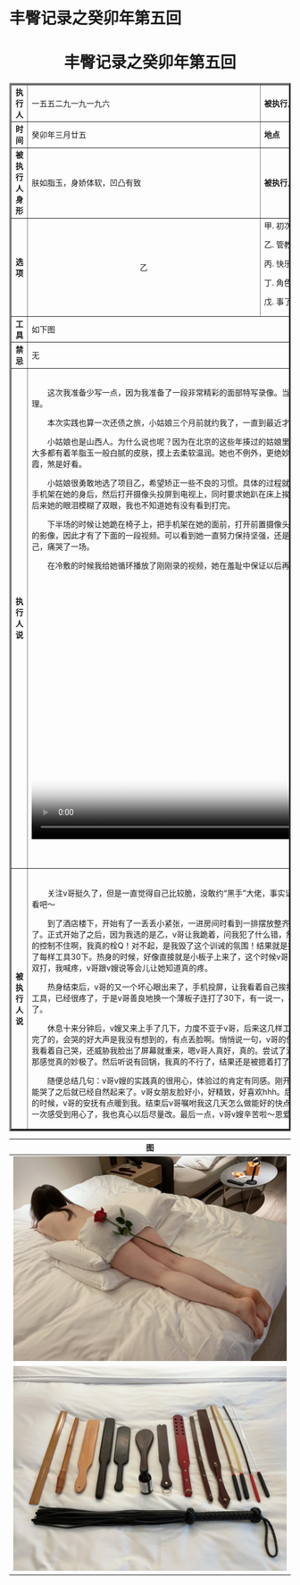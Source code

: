 # 丰臀记录之癸卯年第五回

# <center>丰臀记录之癸卯年第五回</center>
<style>
    .tdWidth{width: 18.5%}
</style>
<table border = "3">
    <tr>
        <td class = tdWidth><b>执行人</b></td>
        <td>一五五二九一九一九六</td>
        <td class = tdWidth><b>被执行人</b></td>
        <td>一五******七零</td>
    </tr>
    <tr>
        <td><b>时间</b></td>
        <td>癸卯年三月廿五</td>
        <td><b>地点</b></td>
        <td>桔子清河店</td>
    </tr>
    <tr>
        <td><b>被执行人身形</b></td>
        <td>肤如脂玉，身娇体软，凹凸有致</td>
        <td><b>被执行人臀型</b></td>
        <td>羊脂白玉型</td>
    </tr>
    <tr>
        <td><b>选项</b></td>
        <td style="text-align: center;">乙</td>
        <td colspan =2>
        甲. 初次体验
        
乙. 管教惩罚

丙. 快乐游戏

丁. 角色扮演

戊. 事了无痕
        </td>
    </tr>
    <tr>
        <td><b>工具</b></td>
        <td colspan=3>如下图</td>
    </tr>
    <tr>
        <td><b>禁忌</b></td>
        <td colspan=3>无</td>
    </tr>
    <tr>
        <td><b>执行人说</b></td>
        <td colspan=3>
        &emsp;&emsp;

&emsp;&emsp;这次我准备少写一点，因为我准备了一段非常精彩的面部特写录像。当然为了保护姑娘的隐私，对视频进行了模糊和打码处理。

&emsp;&emsp;本次实践也算一次还债之旅，小姑娘三个月前就约我了，一直到最近才有时间把以前的欠债逐一补完。

&emsp;&emsp;小姑娘也是山西人。为什么说也呢？因为在北京的这些年揍过的姑娘里大概有三分之一都来自三晋大地。这片沃土养育的女儿大多都有着羊脂玉一般白腻的皮肤，摸上去柔软温润。她也不例外，更绝妙的是在用小木板子热身之后，雪白的屁股上布满了红霞，煞是好看。

&emsp;&emsp;小姑娘很勇敢地选了项目乙，希望矫正一些不良的习惯。具体的过程就不赘述了。为了避免太枯燥，我特意在上半场的时候把手机架在她的身后，然后打开摄像头投屏到电视上，同时要求她趴在床上挨打的时候必须抬头看着电视屏幕，低头就加罚。只不过后来她的眼泪模糊了双眼，我也不知道她有没有看到打完。

&emsp;&emsp;下半场的时候让她跪在椅子上，把手机架在她的面前，打开前置摄像头让她好好看看自己挨揍的表情，并且录下了最后三十下的影像，因此才有了下面的一段视频。可以看到她一直努力保持坚强，还是我不忍心，劝她想哭就哭出来，后来她才不再压抑自己，痛哭了一场。

&emsp;&emsp;在冷敷的时候我给她循环播放了刚刚录的视频，她在羞耻中保证以后再也不熬夜了，希望她在痛定思痛之后能做到吧。

&emsp;&emsp;
            <head>
                <link href="https://vjs.zencdn.net/7.20.3/video-js.css" rel="stylesheet" />
            </head>
            <body>
                <video
                    id="my-video"
                    class="video-js vjs-default-skin vjs-big-play-centered vjs-fluid"
                    controls
                    preload="auto"
                    width="800"
                    height="450"
                    poster="视频封面-癸卯年第五回.png"
                    data-setup="{}">  
                <source src="癸卯年第五回-面部特写-480p.mp4" type="video/mp4">
                </video>
                <script src="https://vjs.zencdn.net/7.20.3/video.min.js"></script>
            </body>

&emsp;&emsp;
        </td>
    </tr>
    <tr>
        <td><b>被执行人说</b></td>
        <td colspan=3>
&emsp;&emsp;

&emsp;&emsp;关注v哥挺久了，但是一直觉得自己比较脆，没敢约“黑手”大佬，事实证明，感觉是对的！然后工科女的流水账……大家凑合看吧～

&emsp;&emsp;到了酒店楼下，开始有了一丢丢小紧张，一进房间时看到一排摆放整齐的工具，我的天啊，虽然看到过图片吧，但还是被惊到了。正式开始了之后，因为我选的是乙，v哥让我跪着，问我犯了什么错，然后，不知道怎么回事，我就是很想笑，一旦笑起来真的控制不住啊，我真的栓Q！对不起，是我毁了这个训诫的氛围！结果就是挨了几个耳光，同时因为v哥说我笑了3次，数量也变成了每样工具30下。热身的时候，好像直接就是小板子上来了，这个时候v哥的漂亮女朋友也来帮v哥，谢谢你们俩，让我get了一次双打，我喊疼，v哥跟v嫂说等会儿让她知道真的疼。

&emsp;&emsp;热身结束后，v哥的又一个坏心眼出来了，手机投屏，让我看着自己挨打，还不准低头不看，太羞耻了吧我的天！先用了几个工具，已经很疼了，于是v哥善良地换一个薄板子连打了30下，有一说一，确实轻了一些，尽管如此，我已经不行了，真的不行了。

&emsp;&emsp;休息十来分钟后，v嫂又来上手了几下，力度不亚于v哥，后来这几样工具是真的凶残真的让我绝望，于是后半段基本上是哭着完了的，会哭的好大声是我没有想到的，有点丢脸啊。悄悄说一句，v哥的使坏无处不在，比如见我哭了，在我面前放好手机，让我看着自己哭，还威胁我脸出了屏幕就重来，嗯v哥人真好，真的。尝试了滴蜡，滴在其他地方还好，滴在饱经摧残的屁股上时，那感觉真的妙极了。然后听说有回锅，我真的不行了，结果还是被摁着打了10下。

&emsp;&emsp;随便总结几句：v哥v嫂的实践真的很用心，体验过的肯定有同感。刚开始是拘束的，后来的冷敷、交谈期间自然了不少，噢可能哭了之后就已经自然起来了。v哥女朋友脸好小，好精致，好喜欢hhh。后来v哥好像有放水，不知道是不是我的错觉。痛到不行的时候，v哥的安抚有点暖到我。结束后v哥嘱咐我这几天怎么做能好的快点。过程中、结束后，v哥问我以后还犯那个错吗，嗯又一次感受到用心了，我也真心以后尽量改。最后一点，v哥v嫂辛苦啦～恩爱也秀到了～不错的俩人～

</td>
    </tr>
</table>

|**图**|
|---|
|![冷敷图](  冷敷-癸卯年第五回.JPG "冷敷")
![工具图]( 工具-癸卯年第五回.JPG  "工具")|
